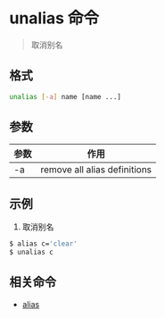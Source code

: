 # unalias 命令

> 取消别名

## 格式

```bash
unalias [-a] name [name ...]
```

## 参数

| 参数 | 作用 |
| --------- | --------- |
| -a | remove all alias definitions |

## 示例

1. 取消别名

```bash
$ alias c='clear'
$ unalias c
```

## 相关命令

- [alias](alias.md)

